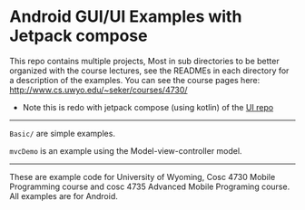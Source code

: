 Android GUI/UI Examples with Jetpack compose
===========

This repo contains multiple projects, Most in sub directories to be better organized with the course lectures, see the READMEs in each directory for a description of the examples.   You can see the course pages here: http://www.cs.uwyo.edu/~seker/courses/4730/

* Note this is redo with jetpack compose (using kotlin) of the [UI repo](https://github.com/JimSeker/ui)

---

`Basic/` are simple examples. 

`mvcDemo` is an example using the Model-view-controller model.

--- 

These are example code for University of Wyoming, Cosc 4730 Mobile Programming course and cosc 4735 Advanced Mobile Programing course. 
All examples are for Android.

